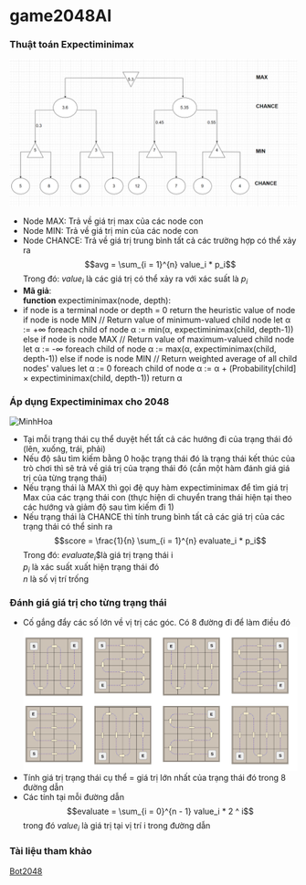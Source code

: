 # game2048AI
### Thuật toán Expectiminimax
![Expectiminimax](https://github.com/HuyVang2004/game2048AI/blob/main/images/expectiminimax.png)
  - Node MAX: Trả về giá trị max của các node con
  - Node MIN: Trả về giá trị min của các node con
  - Node CHANCE: Trả về giá trị trung bình tất cả các trường hợp có thể xảy ra
    $$avg = \sum_{i = 1}^{n} value_i * p_i$$
        Trong đó: $value_i$ là các giá trị có thể xảy ra với xác suất là $p_i$
  - **Mã giả**:  
    **function** expectiminimax(node, depth):  
      <li>if node is a terminal node or depth = 0  
          return the heuristic value of node  
      if node is node MIN  
          // Return value of minimum-valued child node  
          let α := +∞  
          foreach child of node  
              α := min(α, expectiminimax(child, depth-1))  
      else if node is node MAX  
          // Return value of maximum-valued child node  
          let α := -∞  
          foreach child of node  
              α := max(α, expectiminimax(child, depth-1))  
      else if node is node MIN  
          // Return weighted average of all child nodes' values  
          let α := 0  
          foreach child of node  
              α := α + (Probability[child] × expectiminimax(child, depth-1))  
      return α  
      
### Áp dụng Expectiminimax cho 2048
![MinhHoa](https://algomaths.tech/wp-content/uploads/2020/12/expectimaximin.png)
  - Tại mỗi trạng thái cụ thể duyệt hết tất cả các hướng đi của trạng thái đó (lên, xuống, trái, phải)
  - Nếu độ sâu tìm kiếm bằng 0 hoặc trạng thái đó là trạng thái kết thúc của trò chơi thì sẽ trả về giá trị của trạng thái đó (cần một hàm đánh giá giá trị của từng trạng thái)
  - Nếu trạng thái là MAX thì gọi đệ quy hàm expectiminimax để tìm giá trị Max của các trạng thái con (thực hiện di chuyển trang thái hiện tại theo các hướng và giảm độ sau tìm kiếm đi 1)
  - Nếu trạng thái là CHANCE thì tính trung bình tất cả các giá trị của các trạng thái có thể sinh ra
      $$score = \frac{1}{n} \sum_{i = 1}^{n} evaluate_i * p_i$$
          Trong đó: $evaluate_i$$là giá trị trạng thái i                        
                $p_i$ là xác suất xuất hiện trạng thái đó                       
                $n$ là số vị trí trống

### Đánh giá giá trị cho từng trạng thái
- Cố gắng đẩy các số lớn về vị trị các góc. Có 8 đường đi để làm điều đó
  ![Đườngdẫn](https://github.com/HuyVang2004/game2048AI/blob/main/images/Screenshot%202023-12-02%20192514.png?raw=true)
- Tính giá trị trạng thái cụ thể = giá trị lớn nhất của trạng thái đó trong 8 đường dẫn
- Các tính tại mỗi đường dẫn $$evaluate = \sum_{i = 0}^{n - 1} value_i * 2 ^ i$$
    trong đó $value_i$ là giá trị tại vị trí i trong đường dẫn

### Tài liệu tham khảo
[Bot2048](https://algomaths.tech/bot-2048-create-an-artificial-player/)
